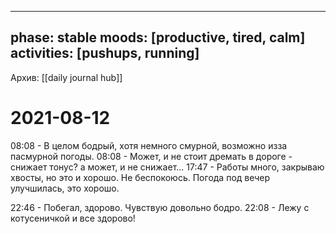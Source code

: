 
---
phase: stable
moods: [productive, tired, calm]
activities: [pushups, running]
---
Архив: [[daily journal hub]]
# 2021-08-12
08:08 - В целом бодрый, хотя немного смурной, возможно изза пасмурной погоды.
08:08 - Может, и не стоит дремать в дороге - снижает тонус? а может, и не снижает...
17:47 - Работы много, закрываю хвосты, но это и хорошо. Не беспокоюсь. Погода под вечер улучшилась, это хорошо.

22:46 - Побегал, здорово. Чувствую довольно бодро.
22:08 - Лежу с котусеничкой и все здорово!
